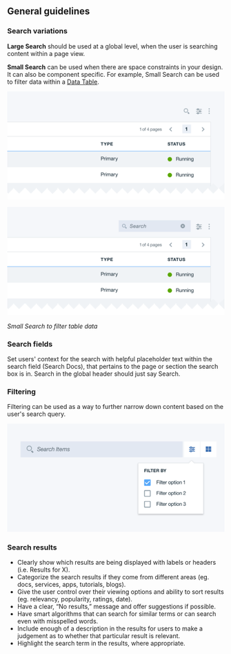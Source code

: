 ## General guidelines

### Search variations
**Large Search** should be used at a global level, when the user is searching content within a page view.

**Small Search** can be used when there are space constraints in your design. It can also be component specific. For example, Small Search can be used to filter data within a [Data Table](/components/data-table).


![Search on a table](images/search-usage-1.png)

![Search on a table](images/search-usage-2.png)

_Small Search to filter table data_

### Search fields
Set users' context for the search with helpful placeholder text within the search field (Search Docs), that pertains to the page or section the search box is in. Search in the global header should just say Search.

### Filtering
Filtering can be used as a way to further narrow down content based on the user's search query.

![Filtering on search](images/search-usage-3.png)

### Search results
* Clearly show which results are being displayed with labels or headers (i.e. Results for X).
* Categorize the search results if they come from different areas (eg. docs, services, apps, tutorials, blogs).
* Give the user control over their viewing options and ability to sort results (eg. relevancy, popularity, ratings, date).
* Have a clear, “No results,” message and offer suggestions if possible.
* Have smart algorithms that can search for similar terms or can search even with misspelled words.
* Include enough of a description in the results for users to make a judgement as to whether that particular result is relevant.
* Highlight the search term in the results, where appropriate.
